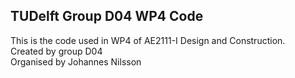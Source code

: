 ## TUDelft Group D04 WP4 Code  
This is the code used in WP4 of AE2111-I Design and Construction.  
Created by group D04  
Organised by Johannes Nilsson

